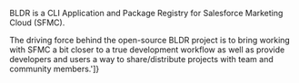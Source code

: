 BLDR is a CLI Application and Package Registry for Salesforce Marketing Cloud (SFMC).

The driving force behind the open-source BLDR project is to bring working with SFMC a bit closer to a true development workflow as well as provide developers and users a way to share/distribute projects with team and community members.']}
